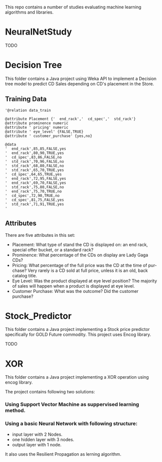 
This repo contains a number of studies evaluating machine learning algorithms and libraries.

# NeuralNetStudy 

TODO

# Decision Tree

This folder contains a Java project using Weka API to implement a Decision tree model to predict CD Sales depending on CD's placement in the Store.

## Training Data

```
'@relation data_train

@attribute Placement {'  end_rack','  cd_spec','  std_rack'}
@attribute prominence numeric
@attribute ' pricing' numeric
@attribute ' eye_level' {FALSE,TRUE}
@attribute ' customer_purchase' {yes,no}

@data
'  end_rack',85,85,FALSE,yes
'  end_rack',80,90,TRUE,yes
'  cd_spec',83,86,FALSE,no
'  std_rack',70,96,FALSE,no
'  std_rack',68,80,FALSE,no
'  std_rack',65,70,TRUE,yes
'  cd_spec',64,65,TRUE,yes
'  end_rack',72,95,FALSE,yes
'  end_rack',69,70,FALSE,yes
'  std_rack',75,80,FALSE,no
'  end_rack',75,70,TRUE,no
'  cd_spec',72,90,TRUE,no
'  cd_spec',81,75,FALSE,yes
'  std_rack',71,91,TRUE,yes
'
```

## Attributes

There are five attributes in this set:

- Placement: What type of stand the CD is displayed on: an end rack, special offer bucket, or a standard rack?
- Prominence: What percentage of the CDs on display are Lady Gaga CDs?
- Pricing: What percentage of the full price was the CD at the time of pur- chase? Very rarely is a CD sold at full price, unless it is an old, back catalog title.
- Eye Level: Was the product displayed at eye level position? The majority of sales will happen when a product is displayed at eye level.
- Customer Purchase: What was the outcome? Did the customer purchase?

# Stock_Predictor

This folder contains a Java project implementing a Stock price predictor specifically for GOLD Future commodity. This project uses Encog library.

TODO

# XOR

This folder contains a Java project implementing a XOR operation using encog library. 

The project contains following two solutions:

### Using Support Vector Machine as suppervised learning method.

### Using a basic Neural Network with following structure:

  - input layer with 2 Nodes.
  - one hidden layer with 3 nodes.
  - output layer with 1 node.
  
It also uses the Resilient Propagation as lerning algorithm.
